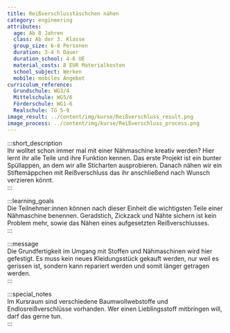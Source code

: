 ```yaml
---
title: Reißverschlusstäschchen nähen
category: engineering
attributes:
  age: Ab 8 Jahren
  class: Ab der 3. Klasse
  group_size: 6-8 Personen
  duration: 3-4 h Dauer
  duration_school: 4-6 UE
  material_costs: 8 EUR Materialkosten
  school_subject: Werken
  mobile: mobiles Angebot
curriculum_reference:
  Grundschule: WG3/4
  Mittelschule: WG5/6
  Förderschule: WG1-6   
  Realschule: TG 5-9
image_result: ../content/img/kurse/Reißverschluss_result.png
image_process: ../content/img/kurse/Reißverschluss_process.png
---
```

:::short_description  
Ihr wolltet schon immer mal mit einer Nähmaschine kreativ werden? Hier lernt ihr alle Teile und ihre Funktion kennen. Das erste Projekt ist ein bunter Spüllappen, an dem wir alle Sticharten ausprobieren. Danach nähen wir ein Stiftemäppchen mit Reißverschluss das ihr anschließend nach Wunsch verzieren könnt.  
:::

:::learning_goals  
Die Teilnehmer:innen können nach dieser Einheit die wichtigsten Teile einer Nähmaschine benennen. Geradstich, Zickzack und Nähte sichern ist kein Problem mehr, sowie das Nähen eines aufgesetzten Reißverschlusses.         
:::

:::message  
Die Grundfertigkeit im Umgang mit Stoffen und Nähmaschinen wird hier gefestigt. Es muss kein neues Kleidungsstück gekauft werden, nur weil es gerissen ist, sondern kann repariert werden und somit länger getragen werden.  
:::  

:::special_notes  
Im Kursraum sind verschiedene Baumwollwebstoffe und Endlosreißverschlüsse vorhanden. Wer einen Lieblingsstoff mitbringen will, darf das gerne tun.  
:::

